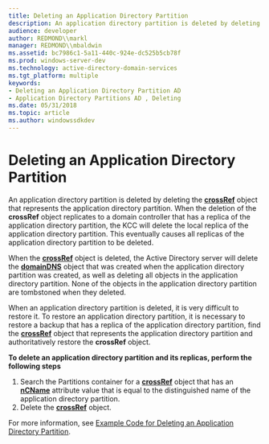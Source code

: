 ```yaml
---
title: Deleting an Application Directory Partition
description: An application directory partition is deleted by deleting the crossRef object that represents the application directory partition.
audience: developer
author: REDMOND\\markl
manager: REDMOND\\mbaldwin
ms.assetid: bc7986c1-5a11-440c-924e-dc525b5cb78f
ms.prod: windows-server-dev
ms.technology: active-directory-domain-services
ms.tgt_platform: multiple
keywords:
- Deleting an Application Directory Partition AD
- Application Directory Partitions AD , Deleting
ms.date: 05/31/2018
ms.topic: article
ms.author: windowssdkdev
---
```


# Deleting an Application Directory Partition

An application directory partition is deleted by deleting the [**crossRef**](https://msdn.microsoft.com/library/ms681007) object that represents the application directory partition. When the deletion of the **crossRef** object replicates to a domain controller that has a replica of the application directory partition, the KCC will delete the local replica of the application directory partition. This eventually causes all replicas of the application directory partition to be deleted.

When the [**crossRef**](https://msdn.microsoft.com/library/ms681007) object is deleted, the Active Directory server will delete the [**domainDNS**](https://msdn.microsoft.com/library/ms682204) object that was created when the application directory partition was created, as well as deleting all objects in the application directory partition. None of the objects in the application directory partition are tombstoned when they deleted.

When an application directory partition is deleted, it is very difficult to restore it. To restore an application directory partition, it is necessary to restore a backup that has a replica of the application directory partition, find the [**crossRef**](https://msdn.microsoft.com/library/ms681007) object that represents the application directory partition and authoritatively restore the **crossRef** object.

**To delete an application directory partition and its replicas, perform the following steps**

1.  Search the Partitions container for a [**crossRef**](https://msdn.microsoft.com/library/ms681007) object that has an [**nCName**](https://msdn.microsoft.com/library/ms678699) attribute value that is equal to the distinguished name of the application directory partition.
2.  Delete the [**crossRef**](https://msdn.microsoft.com/library/ms681007) object.

For more information, see [Example Code for Deleting an Application Directory Partition](example-code-for-deleting-an-application-directory-partition.md).

 

 





